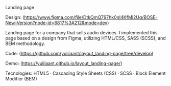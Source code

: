 Landing page

Design: (https://www.figma.com/file/DtkQmQ797hk0nI4KfMi2Uq/BOSE-New-Version?node-id=6817%3A212&mode=dev)

Landing page for a company that sells audio devices. I implemented this page based on a design from Figma, utilizing HTML/CSS, SASS (SCSS), and BEM methodology.

Code: (https://github.com/yuliiaant/layout_landing-page/tree/develop)

Demo: (https://yuliiaant.github.io/layout_landing-page/)

Tecnologies: HTML5 · Cascading Style Sheets (CSS) · SCSS · Block Element Modifier (BEM)
